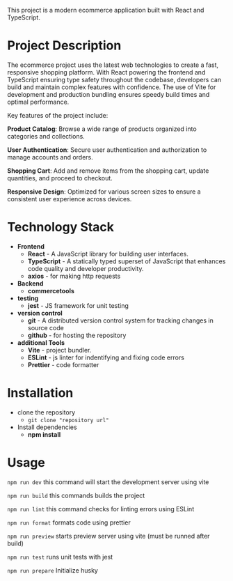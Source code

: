 This project is a modern ecommerce application built with React and TypeScript.

# Project Description
The ecommerce project uses the latest web technologies to create a fast, responsive shopping platform. With React powering the frontend and TypeScript ensuring type safety throughout the codebase, developers can build and maintain complex features with confidence. The use of Vite for development and production bundling ensures speedy build times and optimal performance.

Key features of the project include:

**Product Catalog**: Browse a wide range of products organized into categories and collections.

**User Authentication**: Secure user authentication and authorization to manage accounts and orders.

**Shopping Cart**: Add and remove items from the shopping cart, update quantities, and proceed to checkout.

**Responsive Design**: Optimized for various screen sizes to ensure a consistent user experience across devices.

# Technology Stack
* **Frontend** 
  * **React** -  A JavaScript library for building user interfaces.
  * **TypeScript** - A statically typed superset of JavaScript that enhances code quality and developer productivity.
  * **axios** - for making http requests
* **Backend**
  * **commercetools**
* **testing**
  * **jest** - JS framework for unit testing
* **version control**
  * **git** -  A distributed version control system for tracking changes in source code
  * **github** - for hosting the repository
* **additional Tools**
  * **Vite** - project bundler.
  * **ESLint** - js linter for indentifying and fixing code errors
  * **Prettier** - code formatter

# Installation
* clone the repository
  * ```git clone "repository url"```
* Install dependencies
  * **npm install**
# Usage
``` npm run dev ```
this command will start the development server using vite

``` npm run build ```
this commands builds the project

``` npm run lint ```
this command checks for linting errors using ESLint

``` npm run format ```
formats code using prettier

``` npm run preview ```
starts preview server using vite (must be runned after build)

``` npm run test ```
runs unit tests with jest

``` npm run prepare ```
Initialize husky
